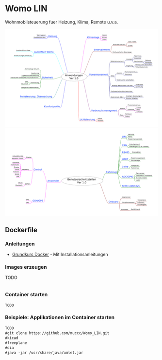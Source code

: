 # Womo LIN 

Wohnmobilsteuerung fuer Heizung, Klima, Remote u.v.a.

![System Applikationen](./doc/freeplan/system_applikationen_v1.0.png?raw=true "System Applikationen")
![System Benutzerschnittstellen](./doc/freeplan/system_benutzerschnittstellen_v1.0.png "System Benutzerschnittstellen")

## Dockerfile 

### Anleitungen

* [Grundkurs Docker](https://jaxenter.de/einfuehrung-docker-tutorial-container-61528) - Mit Installationsanleitungen 

### Images erzeugen 
TODO
```
```
### Container starten 

```
TODO
```
### Beispiele: Applikationen im Container starten 

```
TODO
#git clone https://github.com/muccc/Womo_LIN.git
#kicad
#freeplane
#dia
#java -jar /usr/share/java/umlet.jar
```


